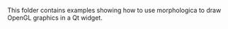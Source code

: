 This folder contains examples showing how to use morphologica to draw
OpenGL graphics in a Qt widget.
